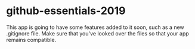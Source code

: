# github-essentials-2019

This app is going to have some features added to it soon, such as a new .gitignore file. Make sure that you've looked over the files so that your app remains compatible.
